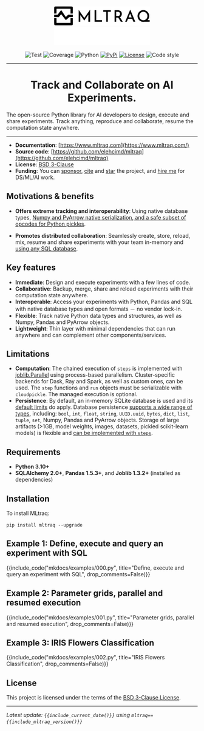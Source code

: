 <!--
---
hide:
  - toc
---
-->

#

<p align="center">
  <img height="50%" width="50%" src="assets/img/logo-wide-black.svg#only-light" alt="MLtraq">
  <img height="50%" width="50%" src="assets/img/logo-wide-white.svg#only-dark" alt="MLtraq">
</p>

<p align="center">
<img src="/assets/img/badges/test.svg" alt="Test">
<img src="/assets/img/badges/coverage.svg" alt="Coverage">
<img src="/assets/img/badges/python.svg" alt="Python">
<a href="https://pypi.org/project/mltraq/"><img src="/assets/img/badges/pypi.svg" alt="PyPi"></a>
<a href="/license"><img src="/assets/img/badges/license.svg" alt="License"></a>
<img src="/assets/img/badges/code-style.svg" alt="Code style">
</p>


---
<h1 align="center">
Track and Collaborate on AI Experiments.
</h1>

The open-source Python library for AI developers to design, execute and share experiments.
Track anything, reproduce and collaborate, resume the computation state anywhere.

---

* **Documentation**: [https://www.mltraq.com](https://www.mltraq.com/)
* **Source code**: [https://github.com/elehcimd/mltraq](https://github.com/elehcimd/mltraq)
* **License**: [BSD 3-Clause](https://mltraq.com/license/)
* **Funding**: You can [sponsor](https://mltraq.com/sponsor/), [cite](https://mltraq.com/cite/) and [star](https://github.com/elehcimd/mltraq) the project, and [hire me](https://www.linkedin.com/in/dallachiesa/) for DS/ML/AI work.


## Motivations & benefits


* **Offers extreme tracking and interoperability**: Using native database types, [Numpy and PyArrow native serialization, and a safe subset of opcodes for Python pickles](./advanced/storage.md#the-datapak-format).

* **Promotes distributed collaboration**: Seamlessly create, store, reload, mix, resume and share experiments with your team in-memory and [using any SQL database](advanced/storage.md).


## Key features

* **Immediate**: Design and execute experiments with a few lines of code.
* **Collaborative**: Backup, merge, share and reload experiments with their computation state anywhere.
* **Interoperable**: Access your experiments with Python, Pandas and SQL with native database types and open formats － no vendor lock-in.
* **Flexible**: Track native Python data types and structures, as well as Numpy, Pandas and PyArrow objects.
* **Lightweight**: Thin layer with minimal dependencies that can run anywhere and can complement other components/services.

## Limitations

* **Computation**: The chained execution of `steps` is implemented with [joblib.Parallel](https://joblib.readthedocs.io/en/latest/parallel.html) using process-based parallelism. Cluster-specific backends for Dask, Ray and Spark, as well as custom ones, can be used. The `step` functions and `run` objects must be serializable with `cloudpickle`. The managed execution is optional.
* **Persistence**: By default, an in-memory SQLite database is used and its [default limits](https://sqlite.org/limits.html) do apply. Database persistence [supports a wide range of types](./advanced/storage.md#list-of-supported-types), including: `bool`, `int`, `float`, `string`, `UUID.uuid`, `bytes`, `dict`, `list`, `tuple`, `set`, Numpy, Pandas and PyArrow objects. Storage of large artifacts (>1GB, model weights, images, datasets, pickled scikit-learn models) is flexible and [can be implemented with `steps`](./howto/02-artifacts-storage.md).

## Requirements

* **Python 3.10+**
* **SQLAlchemy 2.0+**, **Pandas 1.5.3+**, and **Joblib 1.3.2+** (installed as dependencies)


## Installation

To install MLtraq:

```
pip install mltraq --upgrade
```


## Example 1: Define, execute and query an experiment with SQL

{{include_code("mkdocs/examples/000.py", title="Define, execute and query an experiment with SQL", drop_comments=False)}}

## Example 2: Parameter grids, parallel and resumed execution

{{include_code("mkdocs/examples/001.py", title="Parameter grids, parallel and resumed execution", drop_comments=False)}}


## Example 3: IRIS Flowers Classification

{{include_code("mkdocs/examples/002.py", title="IRIS Flowers Classification", drop_comments=False)}}

## License

This project is licensed under the terms of the [BSD 3-Clause License](./license.md).

---

*Latest update: `{{include_current_date()}}` using `mltraq=={{include_mltraq_version()}}`*

